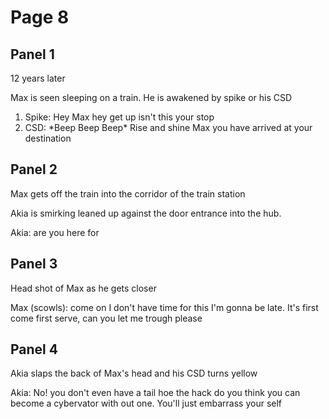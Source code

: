 # Page 8

## Panel 1
12 years later

Max is seen sleeping on a train. He is awakened by spike or his CSD
  1. Spike: Hey Max hey get up isn't this your stop
  1. CSD: \*Beep Beep Beep\* Rise and shine Max you have arrived at your destination

## Panel 2
Max gets off the train into the corridor of the train station

Akia is smirking leaned up against the door entrance into the hub.

Akia: are you here for 

## Panel 3
Head shot of Max as he gets closer

Max (scowls): come on I don't have time for this I'm gonna be late. It's first come first serve, can you let me trough please

## Panel 4
Akia slaps the back of Max's head and his CSD turns yellow

Akia: No! you don't even have a tail hoe the hack do you think you can become a cybervator with out one. You'll just embarrass your self